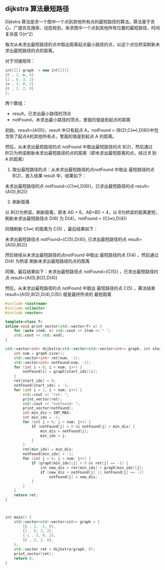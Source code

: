 ## dijkstra 算法最短路径

Dijkstra 算法是求一个图中一个点到其他所有点的最短路径的算法。算法基于贪心、广度优先搜索、动态规划，来求图中一个点到其他所有位置的最短路径，时间复杂度 O(n^2)


每次从未求出最短路径的点中取出距离起点最小路径的点，以这个点位桥梁刷新未求出最短路径的点的距离。

对于邻接矩阵：

```cpp
int[][] graph  = new int[][]{
{0 , 2, ∞, 6}
{2 , 0, 3, 2}
{∞ , 3, 0, 2}
{6 , 2, 2, 0}
};
```

两个数组：

* result，已求出最小路径的顶点
* notFound，未求出最小路径的顶点，里面的值是到起点的距离

初始，result={A(0)}，result 中只有起点 A，notFound = {B(2),C(∞),D(6)}中包含除了起点A的其他所有点，里面的值是到起点 A 的距离。

然后，从未求出最短路径的点 notFound 中取出最短路径的点 B(2)，然后通过 B(2)为桥梁刷新未求出最短路径的点的距离（即未求出最短距离的点，经过 B 到 A 的距离）

  1) 取出最短路径的点：从未求出最短路径的点notFound 中取出 最短路径的点 B(2)，放入结果 result 中，结果如下：

  未求出最短路径的点 notFound={C(∞),D(6)}，已求出最短路径的点 result={A(0),B(2)}

  2) 刷新距离

  以 B(2)为桥梁，刷新距离，原本 AD = 6，AB+BD = 4，以 B为桥梁的距离更短，刷新未求出最短路径点 D(6) 为 D(4)，notFound = {C(∞),D(4)}

  同理刷新 C(∞) 的距离为 C(5) ，最后结果如下：

  未求出最短路径点 notFound={C(5),D(4)}, 已求出最短路径的点 result={A(0),B(2)}

然后继续从未求出最短路径的点notFound 中取出 最短路径的点 D(4) ，然后通过 D(4) 为桥梁 刷新未求出最短路径的点的距离

  同理，最后结果如下：未求出最短路径点 notFound={C(5)} ，已求出最短路径的点 result={A(0),B(2),D(4)}


然后，从未求出最短路径的点 notFound 中取出 最短路径的点 C(5) ，算法结束 result={A(0),B(2),D(4),C(5)} 就是最终所求的 最短距离

```cpp
#include <iostream>
#include <climits>
#include <vector>

template<class T>
inline void print_vector(std::vector<T> v) {
    for (auto item: v) std::cout << item << " ";
    std::cout << std::endl;
}

std::vector<int> dijkstra(std::vector<std::vector<int>> graph, int start_idx) {
    int num = graph.size();
    std::vector<int> ret(num, -1);
    std::vector<int> notFound(num, -1);
    for (int i = 0; i < num; i++) {
        notFound[i] = graph[start_idx][i];
    }
    ret[start_idx] = 0;
    notFound[start_idx] = -1;
    for (int i = 1; i < num; i++) {
        std::cout << "ret: ";
        print_vector(ret);
        std::cout << "notFound: ";
        print_vector(notFound);
        int min_dis = INT_MAX;
        int min_idx = -1;
        for (int j = 0; j < num; j++) {
            if (notFound[j] > 0 && notFound[j] < min_dis) {
                min_dis = notFound[j];
                min_idx = j;
            }
        }
        ret[min_idx] = min_dis;
        notFound[min_idx] = -1;
        for (int j = 0; j < num; j++) {
            if (graph[min_idx][j] > 0 && ret[j] == -1) {
                int new_dis = ret[min_idx] + graph[min_idx][j];
                if (new_dis < notFound[j] || notFound[j] == -1)
                    notFound[j] = new_dis;
            }
        }
    }
    return ret;
}



int main() {
    std::vector<std::vector<int>> graph = {
        {0 , 2, -1, 6},
        {2 , 0, 3, 2},
        {-1 , 3, 0, 2},
        {6 , 2, 2, 0},
    };
    std::vector ret = dijkstra(graph, 0);
    print_vector(ret);
    return 0;
}
```
